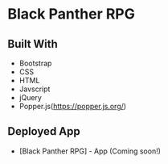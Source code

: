 # Black Panther RPG

## Built With 

- Bootstrap
- CSS
- HTML
- Javscript
- jQuery
- Popper.js(https://popper.js.org/)

## Deployed App
* [Black Panther RPG] - App (Coming soon!)
